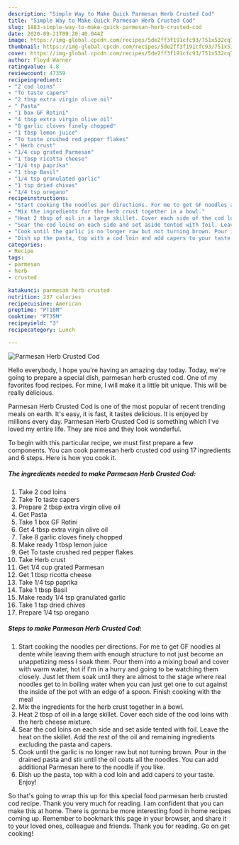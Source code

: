 ```yaml
---
description: "Simple Way to Make Quick Parmesan Herb Crusted Cod"
title: "Simple Way to Make Quick Parmesan Herb Crusted Cod"
slug: 1883-simple-way-to-make-quick-parmesan-herb-crusted-cod
date: 2020-09-21T09:20:40.044Z
image: https://img-global.cpcdn.com/recipes/5de2ff3f191cfc93/751x532cq70/parmesan-herb-crusted-cod-recipe-main-photo.jpg
thumbnail: https://img-global.cpcdn.com/recipes/5de2ff3f191cfc93/751x532cq70/parmesan-herb-crusted-cod-recipe-main-photo.jpg
cover: https://img-global.cpcdn.com/recipes/5de2ff3f191cfc93/751x532cq70/parmesan-herb-crusted-cod-recipe-main-photo.jpg
author: Floyd Warner
ratingvalue: 4.8
reviewcount: 47359
recipeingredient:
- "2 cod loins"
- "To taste capers"
- "2 tbsp extra virgin olive oil"
- " Pasta"
- "1 box GF Rotini"
- "4 tbsp extra virgin olive oil"
- "8 garlic cloves finely chopped"
- "1 tbsp lemon juice"
- "To taste crushed red pepper flakes"
- " Herb crust"
- "1/4 cup grated Parmesan"
- "1 tbsp ricotta cheese"
- "1/4 tsp paprika"
- "1 tbsp Basil"
- "1/4 tsp granulated garlic"
- "1 tsp dried chives"
- "1/4 tsp oregano"
recipeinstructions:
- "Start cooking the noodles per directions. For me to get GF noodles al dente while leaving them with enough structure to not just become an unappetizing mess I soak them. Pour them into a mixing bowl and cover with warm water, hot if I&#39;m in a hurry and going to be watching them closely. Just let them soak until they are almost to the stage where real noodles get to in boiling water when you can just get one to cut against the inside of the pot with an edge of a spoon. Finish cooking with the meal"
- "Mix the ingredients for the herb crust together in a bowl."
- "Heat 2 tbsp of oil in a large skillet. Cover each side of the cod loins with the herb cheese mixture."
- "Sear the cod loins on each side and set aside tented with foil. Leave the heat on the skillet. Add the rest of the oil and remaining ingredients excluding the pasta and capers."
- "Cook until the garlic is no longer raw but not turning brown. Pour in the drained pasta and stir until the oil coats all the noodles. You can add additional Parmesan here to the noodle if you like."
- "Dish up the pasta, top with a cod loin and add capers to your taste. Enjoy!"
categories:
- Recipe
tags:
- parmesan
- herb
- crusted

katakunci: parmesan herb crusted 
nutrition: 237 calories
recipecuisine: American
preptime: "PT10M"
cooktime: "PT35M"
recipeyield: "3"
recipecategory: Lunch

---
```



![Parmesan Herb Crusted Cod](https://img-global.cpcdn.com/recipes/5de2ff3f191cfc93/751x532cq70/parmesan-herb-crusted-cod-recipe-main-photo.jpg)

Hello everybody, I hope you're having an amazing day today. Today, we're going to prepare a special dish, parmesan herb crusted cod. One of my favorites food recipes. For mine, I will make it a little bit unique. This will be really delicious.

Parmesan Herb Crusted Cod is one of the most popular of recent trending meals on earth. It's easy, it is fast, it tastes delicious. It is enjoyed by millions every day. Parmesan Herb Crusted Cod is something which I've loved my entire life. They are nice and they look wonderful.




To begin with this particular recipe, we must first prepare a few components. You can cook parmesan herb crusted cod using 17 ingredients and 6 steps. Here is how you cook it.

<!--inarticleads1-->

##### The ingredients needed to make Parmesan Herb Crusted Cod:

1. Take 2 cod loins
1. Take To taste capers
1. Prepare 2 tbsp extra virgin olive oil
1. Get  Pasta
1. Take 1 box GF Rotini
1. Get 4 tbsp extra virgin olive oil
1. Take 8 garlic cloves finely chopped
1. Make ready 1 tbsp lemon juice
1. Get To taste crushed red pepper flakes
1. Take  Herb crust
1. Get 1/4 cup grated Parmesan
1. Get 1 tbsp ricotta cheese
1. Take 1/4 tsp paprika
1. Take 1 tbsp Basil
1. Make ready 1/4 tsp granulated garlic
1. Take 1 tsp dried chives
1. Prepare 1/4 tsp oregano




<!--inarticleads2-->

##### Steps to make Parmesan Herb Crusted Cod:

1. Start cooking the noodles per directions. For me to get GF noodles al dente while leaving them with enough structure to not just become an unappetizing mess I soak them. Pour them into a mixing bowl and cover with warm water, hot if I&#39;m in a hurry and going to be watching them closely. Just let them soak until they are almost to the stage where real noodles get to in boiling water when you can just get one to cut against the inside of the pot with an edge of a spoon. Finish cooking with the meal
1. Mix the ingredients for the herb crust together in a bowl.
1. Heat 2 tbsp of oil in a large skillet. Cover each side of the cod loins with the herb cheese mixture.
1. Sear the cod loins on each side and set aside tented with foil. Leave the heat on the skillet. Add the rest of the oil and remaining ingredients excluding the pasta and capers.
1. Cook until the garlic is no longer raw but not turning brown. Pour in the drained pasta and stir until the oil coats all the noodles. You can add additional Parmesan here to the noodle if you like.
1. Dish up the pasta, top with a cod loin and add capers to your taste. Enjoy!




So that's going to wrap this up for this special food parmesan herb crusted cod recipe. Thank you very much for reading. I am confident that you can make this at home. There is gonna be more interesting food in home recipes coming up. Remember to bookmark this page in your browser, and share it to your loved ones, colleague and friends. Thank you for reading. Go on get cooking!
